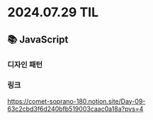 # 2024.07.29 TIL

## 📚 JavaScript

### 디자인 패턴

### 링크

https://comet-soprano-180.notion.site/Day-09-63c2cbd3f6d240bfb519003caac0a18a?pvs=4
